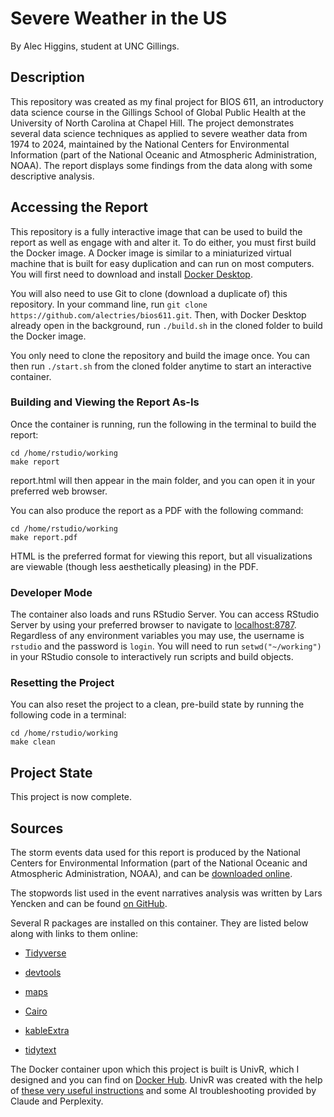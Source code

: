 # Severe Weather in the US

By Alec Higgins, student at UNC Gillings.

## Description

This repository was created as my final project for BIOS 611, an introductory data science course in the Gillings School of Global Public Health at the University of North Carolina at Chapel Hill. The project demonstrates several data science techniques as applied to severe weather data from 1974 to 2024, maintained by the National Centers for Environmental Information (part of the National Oceanic and Atmospheric Administration, NOAA). The report displays some findings from the data along with some descriptive analysis.

## Accessing the Report

This repository is a fully interactive image that can be used to build the report as well as engage with and alter it. To do either, you must first build the Docker image. A Docker image is similar to a miniaturized virtual machine that is built for easy duplication and can run on most computers. You will first need to download and install [Docker Desktop](https://www.docker.com).

You will also need to use Git to clone (download a duplicate of) this repository. In your command line, run `git clone https://github.com/alectries/bios611.git`. Then, with Docker Desktop already open in the background, run `./build.sh` in the cloned folder to build the Docker image.

You only need to clone the repository and build the image once. You can then run `./start.sh` from the cloned folder anytime to start an interactive container.

### Building and Viewing the Report As-Is

Once the container is running, run the following in the terminal to build the report:

```         
cd /home/rstudio/working
make report
```

report.html will then appear in the main folder, and you can open it in your preferred web browser.

You can also produce the report as a PDF with the following command:

```         
cd /home/rstudio/working
make report.pdf
```

HTML is the preferred format for viewing this report, but all visualizations are viewable (though less aesthetically pleasing) in the PDF.

### Developer Mode

The container also loads and runs RStudio Server. You can access RStudio Server by using your preferred browser to navigate to [localhost:8787](http://localhost:8787). Regardless of any environment variables you may use, the username is `rstudio` and the password is `login`. You will need to run `setwd("~/working")` in your RStudio console to interactively run scripts and build objects.

### Resetting the Project

You can also reset the project to a clean, pre-build state by running the following code in a terminal:

```         
cd /home/rstudio/working
make clean
```

## Project State

This project is now complete.

## Sources

The storm events data used for this report is produced by the National Centers for Environmental Information (part of the National Oceanic and Atmospheric Administration, NOAA), and can be [downloaded online](https://www.ncei.noaa.gov/pub/data/swdi/stormevents/csvfiles/).

The stopwords list used in the event narratives analysis was written by Lars Yencken and can be found [on GitHub](https://gist.github.com/larsyencken/1440509).

Several R packages are installed on this container. They are listed below along with links to them online:

-   [Tidyverse](https://www.tidyverse.org)

-   [devtools](https://devtools.r-lib.org/index.html)

-   [maps](https://cran.r-project.org/package=maps)

-   [Cairo](http://www.rforge.net/Cairo/index.html)

-   [kableExtra](http://haozhu233.github.io/kableExtra/)

-   [tidytext](https://juliasilge.github.io/tidytext/)

The Docker container upon which this project is built is UnivR, which I designed and you can find on [Docker Hub](https://hub.docker.com/r/alectries/univr). UnivR was created with the help of [these very useful instructions](https://github.com/dipterix/arm-rstudio-server) and some AI troubleshooting provided by Claude and Perplexity.
